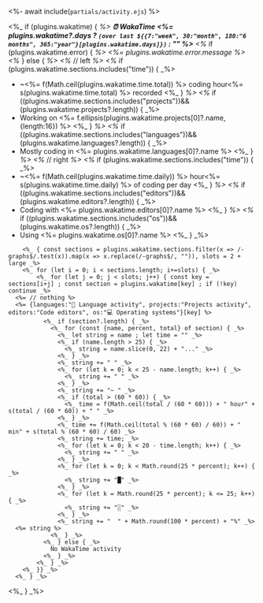 <%- await include(`partials/activity.ejs`) %>

<%_ if (plugins.wakatime) { _%>
**⏰ WakaTime <%= plugins.wakatime?.days ? `(over last ${{7:"week", 30:"month", 180:"6 months", 365:"year"}[plugins.wakatime.days]})` : "" %>**
  <%_ if (plugins.wakatime.error) { _%>
    <%= plugins.wakatime.error.message %>
  <%_ } else { _%>
    <%_ // left _%>
    <%_ if (plugins.wakatime.sections.includes("time")) { _%>
  - ~<%= f(Math.ceil(plugins.wakatime.time.total)) %> coding hour<%= s(plugins.wakatime.time.total) %> recorded
    <%_ } _%>
    <%_ if ((plugins.wakatime.sections.includes("projects"))&&(plugins.wakatime.projects?.length)) { _%>
  - Working on <%= f.ellipsis(plugins.wakatime.projects[0]?.name, {length:16}) %>
    <%_ } _%>
    <%_ if ((plugins.wakatime.sections.includes("languages"))&&(plugins.wakatime.languages?.length)) { _%>
  - Mostly coding in <%= plugins.wakatime.languages[0]?.name %>
    <%_ } _%>
    <%_ // right _%>
    <%_ if (plugins.wakatime.sections.includes("time")) { _%>
  - ~<%= f(Math.ceil(plugins.wakatime.time.daily)) %> hour<%= s(plugins.wakatime.time.daily) %> of coding per day
    <%_ } _%>
    <%_ if ((plugins.wakatime.sections.includes("editors"))&&(plugins.wakatime.editors?.length)) { _%>
  - Coding with <%= plugins.wakatime.editors[0]?.name %>
    <%_ } _%>
    <%_ if ((plugins.wakatime.sections.includes("os"))&&(plugins.wakatime.os?.length)) { _%>
  - Using <%= plugins.wakatime.os[0]?.name %>
    <%_ } _%>

```
    <%_ { const sections = plugins.wakatime.sections.filter(x => /-graphs$/.test(x)).map(x => x.replace(/-graphs$/, "")), slots = 2 + large _%>
    <%_ for (let i = 0; i < sections.length; i+=slots) { _%>
        <%_ for (let j = 0; j < slots; j++) { const key = sections[i+j] ; const section = plugins.wakatime[key] ; if (!key) continue _%>
  <%= // nothing %>
  <%= {languages:"💬 Language activity", projects:"Projects activity", editors:"Code editors", os:"💻 Operating systems"}[key] %>
          <%_ if (section?.length) { _%>
            <%_ for (const {name, percent, total} of section) { _%>
              <%_ let string = name ; let time = "" _%>
              <%_ if (name.length > 25) { _%>
                <%_ string = name.slice(0, 22) + "..." _%>
              <%_ } _%>
              <%_ string += " " _%> 
              <%_ for (let k = 0; k < 25 - name.length; k++) { _%>
                <%_ string += " " _%>
              <%_ } _%>
              <%_ string += "~ " _%>
              <%_ if (total > (60 * 60)) { _%> 
                <%_ time = f(Math.ceil(total / (60 * 60))) + " hour" + s(total / (60 * 60)) + " " _%>
              <%_ } _%>
              <%_ time += f(Math.ceil(total % (60 * 60) / 60)) + " min" + s(total % (60 * 60) / 60) _%>
              <%_ string += time; _%>
              <%_ for (let k = 0; k < 20 - time.length; k++) { _%>
                <%_ string += " " _%>
              <%_ } _%>
              <%_ for (let k = 0; k < Math.round(25 * percent); k++) { _%>
                <%_ string += "█" _%>
              <%_ } _%>
              <%_ for (let k = Math.round(25 * percent); k <= 25; k++) { _%>
                <%_ string += "░" _%>
              <%_ } _%>
              <%_ string += "  " + Math.round(100 * percent) + "%" _%>
  <%= string %>
            <%_ } _%>
          <%_ } else { _%>
            No WakaTime activity
          <%_ } _%>
        <%_ } _%>
    <%_ }} _%>
  <%_ } _%>
```
<%_ } _%>